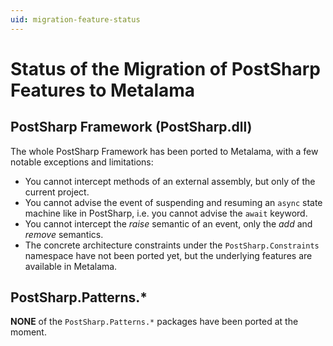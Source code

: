 ```yaml
---
uid: migration-feature-status
---
```


# Status of the Migration of PostSharp Features to Metalama


## PostSharp Framework (PostSharp.dll)

The whole PostSharp Framework has been ported to Metalama, with a few notable exceptions and limitations:

* You cannot intercept methods of an external assembly, but only of the current project.
* You cannot advise the event of suspending and resuming an `async` state machine like in PostSharp, i.e. you cannot advise the `await` keyword.
* You cannot intercept the _raise_ semantic of an event, only the _add_ and _remove_ semantics.
* The concrete architecture constraints under the `PostSharp.Constraints` namespace have not been ported yet, but the underlying features are available in Metalama.


## PostSharp.Patterns.*

__NONE__ of the `PostSharp.Patterns.*` packages have been ported at the moment.